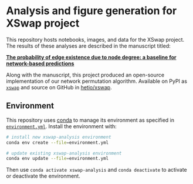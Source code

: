 # Analysis and figure generation for XSwap project

This repository hosts notebooks, images, and data for the XSwap project.
The results of these analyses are described in the manuscript titled:

[**The probability of edge existence due to node degree: a baseline for network-based predictions**](https://github.com/greenelab/xswap-manuscript/)<br>

Along with the manuscript, this project produced an open-source implementation of our network permutation algorithm.
Available on PyPI as [`xswap`](https://pypi.org/project/xswap/) and source on GitHub in [hetio/xswap](https://github.com/hetio/xswap/).

## Environment

This repository uses [conda](http://conda.pydata.org/docs/) to manage its environment as specified in [`environment.yml`](environment.yml).
Install the environment with:

```sh
# install new xswap-analysis environment
conda env create --file=environment.yml

# update existing xswap-analysis environment
conda env update --file=environment.yml
```

Then use `conda activate xswap-analysis` and `conda deactivate` to activate or deactivate the environment.
